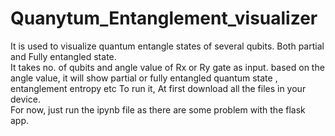 # Quanytum_Entanglement_visualizer
It is used to visualize quantum entangle states of several qubits. Both partial and Fully entangled state.  
It takes no. of qubits and angle value of Rx or Ry gate as input. based on the angle value, it will show partial or fully entangled quantum state , entanglement entropy etc 
To run it, At first download all the files in your device.  
For now, just run the ipynb file as there are some problem with the flask app.
